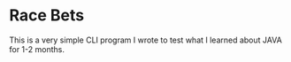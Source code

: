 # Race Bets
This is a very simple CLI program I wrote to test what I learned about JAVA for 1-2 months.
